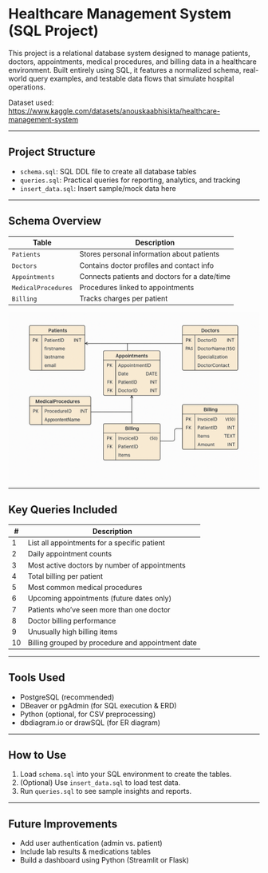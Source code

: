 # Healthcare Management System (SQL Project)

This project is a relational database system designed to manage patients, doctors, appointments, medical procedures, and billing data in a healthcare environment. Built entirely using SQL, it features a normalized schema, real-world query examples, and testable data flows that simulate hospital operations.

Dataset used: https://www.kaggle.com/datasets/anouskaabhisikta/healthcare-management-system

---

## Project Structure

- `schema.sql`: SQL DDL file to create all database tables
- `queries.sql`: Practical queries for reporting, analytics, and tracking
- `insert_data.sql`: Insert sample/mock data here

---

## Schema Overview

| Table               | Description                                     |
|--------------------|-------------------------------------------------|
| `Patients`          | Stores personal information about patients      |
| `Doctors`           | Contains doctor profiles and contact info       |
| `Appointments`      | Connects patients and doctors for a date/time   |
| `MedicalProcedures` | Procedures linked to appointments               |
| `Billing`           | Tracks charges per patient                      |

![ER Diagram](er_diagram.png)

---

## Key Queries Included

| # | Description                                         |
|---|-----------------------------------------------------|
| 1 | List all appointments for a specific patient        |
| 2 | Daily appointment counts                            |
| 3 | Most active doctors by number of appointments       |
| 4 | Total billing per patient                           |
| 5 | Most common medical procedures                      |
| 6 | Upcoming appointments (future dates only)           |
| 7 | Patients who’ve seen more than one doctor           |
| 8 | Doctor billing performance                          |
| 9 | Unusually high billing items                        |
| 10| Billing grouped by procedure and appointment date   |

---

## Tools Used

- PostgreSQL (recommended)
- DBeaver or pgAdmin (for SQL execution & ERD)
- Python (optional, for CSV preprocessing)
- dbdiagram.io or drawSQL (for ER diagram)

---

## How to Use

1. Load `schema.sql` into your SQL environment to create the tables.
2. (Optional) Use `insert_data.sql` to load test data.
3. Run `queries.sql` to see sample insights and reports.

---

## Future Improvements

- Add user authentication (admin vs. patient)
- Include lab results & medications tables
- Build a dashboard using Python (Streamlit or Flask)


